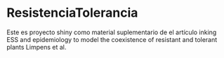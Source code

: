 # ResistenciaTolerancia
Este es proyecto shiny como material suplementario de el artículo inking ESS and epidemiology to model the coexistence of resistant and tolerant plants Limpens et al.
